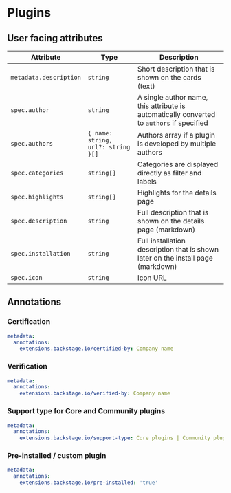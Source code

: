# Plugins

## User facing attributes

| Attribute              | Type                               | Description                                                                               |
| ---------------------- | ---------------------------------- | ----------------------------------------------------------------------------------------- |
| `metadata.description` | `string`                           | Short description that is shown on the cards (text)                                       |
| `spec.author`          | `string`                           | A single author name, this attribute is automatically converted to `authors` if specified |
| `spec.authors`         | `{ name: string, url?: string }[]` | Authors array if a plugin is developed by multiple authors                                |
| `spec.categories`      | `string[]`                         | Categories are displayed directly as filter and labels                                    |
| `spec.highlights`      | `string[]`                         | Highlights for the details page                                                           |
| `spec.description`     | `string`                           | Full description that is shown on the details page (markdown)                             |
| `spec.installation`    | `string`                           | Full installation description that is shown later on the install page (markdown)          |
| `spec.icon`            | `string`                           | Icon URL                                                                                  |

## Annotations

### Certification

```yaml
metadata:
  annotations:
    extensions.backstage.io/certified-by: Company name
```

### Verification

```yaml
metadata:
  annotations:
    extensions.backstage.io/verified-by: Company name
```

### Support type for Core and Community plugins

```yaml
metadata:
  annotations:
    extensions.backstage.io/support-type: Core plugins | Community plugins
```

### Pre-installed / custom plugin

```yaml
metadata:
  annotations:
    extensions.backstage.io/pre-installed: 'true'
```

